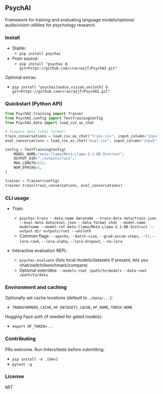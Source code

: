 ## PsychAI

Framework for training and evaluating language models/optional audio/vision utilities for psychology research.

### Install

- Stable:
  - `pip install psychai`
- From source:
  - `pip install "psychai @ git+https://github.com/cracrazjf/PsychAI.git"`

Optional extras:
  - `pip install "psychai[audio,vision,unsloth] @ git+https://github.com/cracrazjf/PsychAI.git"`

### Quickstart (Python API)

```python
from PsychAI.training import Trainer
from PsychAI.config import TextTrainingConfig
from PsychAI.data import load_csv_as_chat

# Prepare data (chat format)
train_conversations = load_csv_as_chat("train.csv", input_column="input", output_column="output")
eval_conversations = load_csv_as_chat("eval.csv", input_column="input", output_column="output")

config = TextTrainingConfig(
    MODEL_NAME="meta-llama/Meta-Llama-3.1-8B-Instruct",
    OUTPUT_DIR="./outputs/run1",
    MAX_LENGTH=512,
    NUM_EPOCHS=1,
)

trainer = Trainer(config)
trainer.train(train_conversations, eval_conversations)
```

### CLI usage

- Train:
  - `psychai-train --data-name dataname --train-data data/train.json --eval-data data/eval.json --data-format chat --model-name modelname --model-ref meta-llama/Meta-Llama-3.1-8B-Instruct --output-dir outputs/run1 --unsloth`
  - Common flags: `--epochs`, `--batch-size`, `--grad-accum-steps`, `--lr`, `--lora-rank`, `--lora-alpha`, `--lora-dropout`, `--no-lora`

- Interactive evaluation REPL:
  - `psychai-evaluate` (lists local models/datasets if present, lets you chat/switch/benchmark/compare)
  - Optional overrides: `--models-root /path/to/models` `--data-root /path/to/data`


### Environment and caching

Optionally set cache locations (default to `./data/...`):
- `TRANSFORMERS_CACHE`, `HF_DATASETS_CACHE`, `HF_HOME`, `TORCH_HOME`

Hugging Face auth (if needed for gated models):
- `export HF_TOKEN=...`


### Contributing

PRs welcome. Run linters/tests before submitting:
- `pip install -e .[dev]`
- `pytest -q`

### License

MIT


